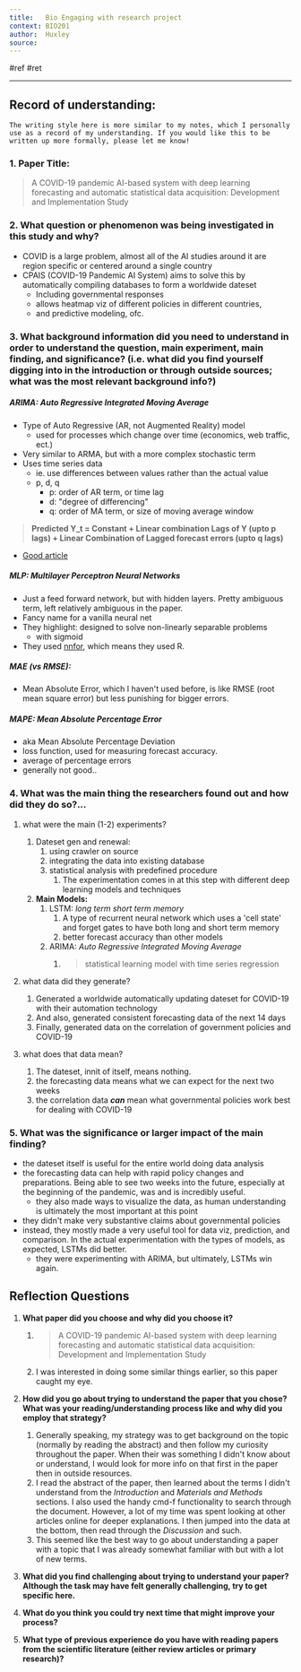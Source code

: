 ```yaml
---
title:   Bio Engaging with research project
context: BIO201
author:  Huxley
source: 
---
```


#ref #ret 

---
## Record of understanding:

`The writing style here is more similar to my notes, which I personally use as a record of my understanding. If you would like this to be written up more formally, please let me know!`

### 1.  **Paper Title:**
> A COVID-19 pandemic AI-based system with deep learning forecasting and automatic statistical data acquisition: Development and Implementation Study
    

### 2.  **What question or phenomenon was being investigated in this study and why?**
- COVID is a large problem, almost all of the AI studies around it are region specific or centered around a single country
- CPAIS (COVID-19 Pandemic AI System) aims to solve this by automatically compiling databases to form a worldwide dateset
	- Including governmental responses
	- allows heatmap viz of different policies in different countries,
	- and predictive modeling, ofc.

  

### 3.  **What background information did you need to understand in order to understand the question, main experiment, main finding, and significance? (i.e. what did you find yourself digging into in the introduction or through outside sources; what was the most relevant background info?)**

##### ARIMA: *Auto Regressive Integrated Moving Average*
- Type of Auto Regressive (AR, not Augmented Reality) model
	- used for processes which change over time (economics, web traffic, ect.)
- Very similar to ARMA, but with a more complex stochastic term
- Uses time series data
	- ie. use differences between values rather than the actual value
	- p, d, q
		- p: order of AR term, or time lag 
		- d: "degree of differencing"
		- q: order of MA term, or size of moving average window
		
> **Predicted Y_t = Constant + Linear combination Lags of Y (upto p lags) + Linear Combination of Lagged forecast errors (upto q lags)** 
- [Good article](https://www.machinelearningplus.com/time-series/arima-model-time-series-forecasting-python)  


##### MLP: *Multilayer Perceptron Neural Networks*
- Just a feed forward network, but with hidden layers. Pretty ambiguous term, left relatively ambiguous in the paper.
- Fancy name for a vanilla neural net
- They highlight: designed to solve non-linearly separable problems
	- with sigmoid
- They used [nnfor](https://github.com/trnnick/nnfor), which means they used R.

##### MAE (vs RMSE):
 - Mean Absolute Error, which I haven't used before, is like RMSE (root mean square error) but less punishing for bigger errors.
 
 ##### MAPE: *Mean Absolute Percentage Error*

- aka Mean Absolute Percentage Deviation
- loss function, used for measuring forecast accuracy.
- average of percentage errors
- generally not good..


### 4.  What was the main thing the researchers found out and how did they do so?...
    
1.  what were the main (1-2) experiments?
	1.  Dateset gen and renewal: 
		1. using crawler on source 
		2. integrating the data into existing database
		3. statistical analysis with predefined procedure
			1. The experimentation comes in at this step with different deep learning models and techniques
	2. **Main Models:**
		1. LSTM: *long term short term memory*
			1. A type of recurrent neural network which uses a 'cell state' and forget gates to have both long and short term memory
			2. better forecast accuracy than other models
		2. ARIMA: *Auto Regressive Integrated Moving Average*
			1. > statistical learning model with time series regression
		
    
2.  what data did they generate?
	1.  Generated a worldwide automatically updating dateset for COVID-19 with their automation technology
	2.  And also, generated consistent forecasting data of the next 14 days
	3.  Finally, generated data on the correlation of government policies and COVID-19
    
3.  what does that data mean?
	1. The dateset, innit of itself, means nothing.
	2. the forecasting data means what we can expect for the next two weeks
	3. the correlation data ***can*** mean what governmental policies work best for dealing with COVID-19
    

### 5.  What was the significance or larger impact of the main finding?

- the dateset itself is useful for the entire world doing data analysis
- the forecasting data can help with rapid policy changes and preparations. Being able to see two weeks into the future, especially at the beginning of the pandemic, was and is incredibly useful.
	- they also made ways to visualize the data, as human understanding is ultimately the most important at this point
- they didn't make very substantive claims about governmental policies
- instead, they mostly made a very useful tool for data viz, prediction, and comparison. In the actual experimentation with the types of models, as expected, LSTMs did better. 
	- they were experimenting with ARIMA, but ultimately, LSTMs win again.



## Reflection Questions

1.  **What paper did you choose and why did you choose it?**
	1.   > A COVID-19 pandemic AI-based system with deep learning forecasting and automatic statistical data acquisition: Development and Implementation Study
	2.   I was interested in doing some similar things earlier, so this paper caught my eye. 
    
2. **How did you go about trying to understand the paper that you chose? What was your reading/understanding process like and why did you employ that strategy?**
	1. Generally speaking, my strategy was to get background on the topic (normally by reading the abstract) and then follow my curiosity throughout the paper. When their was something I didn't know about or understand, I would look for more info on that first in the paper then in outside resources. 
	2. I read the abstract of the paper, then learned about the terms I didn't understand from the *Introduction* and *Materials and Methods* sections. I also used the handy cmd-f functionality to search through the document. However, a lot of my time was spent looking at other articles online for deeper explanations. I then jumped into the data at the bottom, then read through the *Discussion* and such.
	3. This seemed like the best way to go about understanding a paper with a topic that I was already somewhat familiar with but with a lot of new terms.
    
3. **What did you find challenging about trying to understand your paper? Although the task may have felt generally challenging, try to get specific here.**
    
4.  **What do you think you could try next time that might improve your process?**
    
5.  **What type of previous experience do you have with reading papers from the scientific literature (either review articles or primary research)?**
    














